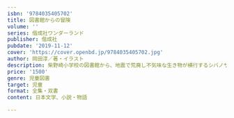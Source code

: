 ```yaml
---
isbn: '9784035405702'
title: 図書館からの冒険
volume: ''
series: 偕成社ワンダーランド
publisher: 偕成社
pubdate: '2019-11-12'
cover: 'https://cover.openbd.jp/9784035405702.jpg'
author: 岡田淳／著・イラスト
description: 柴野崎小学校の図書館から、地震で荒廃し不気味な生き物が横行するシバノザキ島にワープした渉は、島の少女サキにであって……。
price: '1500'
genre: 児童図書
target: 児童
format: 全集・双書
content: 日本文学、小説・物語

---
```

